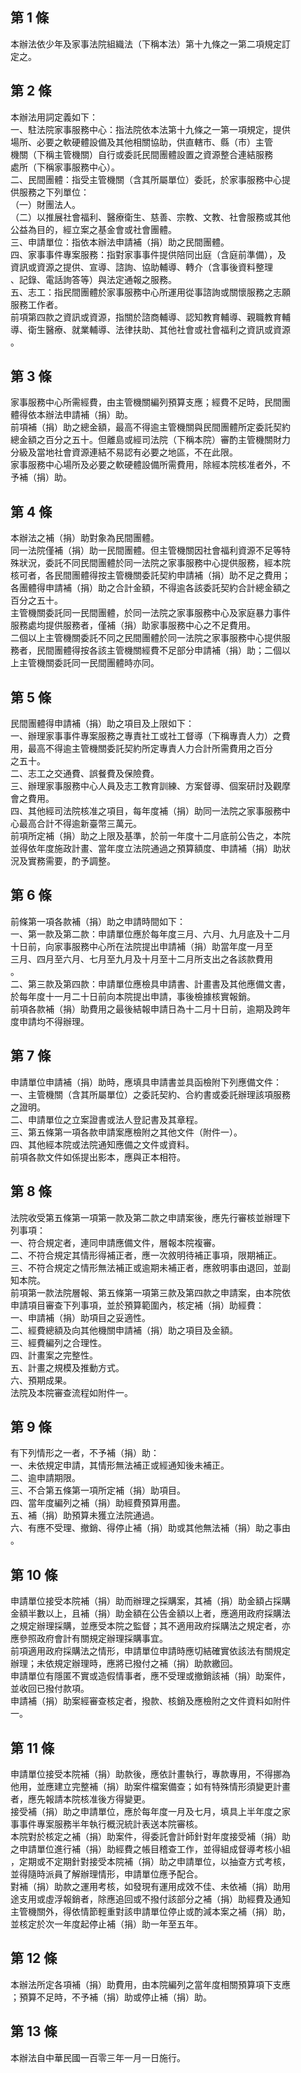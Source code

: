 第 1 條
-------
本辦法依少年及家事法院組織法（下稱本法）第十九條之一第二項規定訂  
定之。

第 2 條
-------
本辦法用詞定義如下：  
一、駐法院家事服務中心：指法院依本法第十九條之一第一項規定，提供  
    場所、必要之軟硬體設備及其他相關協助，供直轄市、縣（市）主管  
    機關（下稱主管機關）自行或委託民間團體設置之資源整合連結服務  
    處所（下稱家事服務中心）。  
二、民間團體：指受主管機關（含其所屬單位）委託，於家事服務中心提  
    供服務之下列單位：  
（一）財團法人。  
（二）以推展社會福利、醫療衛生、慈善、宗教、文教、社會服務或其他  
      公益為目的，經立案之基金會或社會團體。  
三、申請單位：指依本辦法申請補（捐）助之民間團體。  
四、家事事件專案服務：指對家事事件提供陪同出庭（含庭前準備），及  
    資訊或資源之提供、宣導、諮詢、協助輔導、轉介（含事後資料整理  
    、記錄、電話詢答等）與法定通報之服務。  
五、志工：指民間團體於家事服務中心所運用從事諮詢或關懷服務之志願  
    服務工作者。  
前項第四款之資訊或資源，指關於諮商輔導、認知教育輔導、親職教育輔  
導、衛生醫療、就業輔導、法律扶助、其他社會或社會福利之資訊或資源  
。

第 3 條
-------
家事服務中心所需經費，由主管機關編列預算支應；經費不足時，民間團  
體得依本辦法申請補（捐）助。  
前項補（捐）助之總金額，最高不得逾主管機關與民間團體所定委託契約  
總金額之百分之五十。但離島或經司法院（下稱本院）審酌主管機關財力  
分級及當地社會資源連結不易認有必要之地區，不在此限。  
家事服務中心場所及必要之軟硬體設備所需費用，除經本院核准者外，不  
予補（捐）助。

第 4 條
-------
本辦法之補（捐）助對象為民間團體。  
同一法院僅補（捐）助一民間團體。但主管機關因社會福利資源不足等特  
殊狀況，委託不同民間團體於同一法院之家事服務中心提供服務，經本院  
核可者，各民間團體得按主管機關委託契約申請補（捐）助不足之費用；  
各團體得申請補（捐）助之合計金額，不得逾各該委託契約合計總金額之  
百分之五十。  
主管機關委託同一民間團體，於同一法院之家事服務中心及家庭暴力事件  
服務處均提供服務者，僅補（捐）助家事服務中心之不足費用。  
二個以上主管機關委託不同之民間團體於同一法院之家事服務中心提供服  
務者，民間團體得按各該主管機關經費不足部分申請補（捐）助；二個以  
上主管機關委託同一民間團體時亦同。

第 5 條
-------
民間團體得申請補（捐）助之項目及上限如下：  
一、辦理家事事件專案服務之專責社工或社工督導（下稱專責人力）之費  
    用，最高不得逾主管機關委託契約所定專責人力合計所需費用之百分  
    之五十。  
二、志工之交通費、誤餐費及保險費。  
三、辦理家事服務中心人員及志工教育訓練、方案督導、個案研討及觀摩  
    會之費用。  
四、其他經司法院核准之項目，每年度補（捐）助同一法院之家事服務中  
    心最高合計不得逾新臺幣三萬元。  
前項所定補（捐）助之上限及基準，於前一年度十二月底前公告之，本院  
並得依年度施政計畫、當年度立法院通過之預算額度、申請補（捐）助狀  
況及實務需要，酌予調整。

第 6 條
-------
前條第一項各款補（捐）助之申請時間如下：  
一、第一款及第二款：申請單位應於每年度三月、六月、九月底及十二月  
    十日前，向家事服務中心所在法院提出申請補（捐）助當年度一月至  
    三月、四月至六月、七月至九月及十月至十二月所支出之各該款費用  
    。  
二、第三款及第四款：申請單位應檢具申請書、計畫書及其他應備文書，  
    於每年度十一月二十日前向本院提出申請，事後檢據核實報銷。  
前項各款補（捐）助費用之最後結報申請日為十二月十日前，逾期及跨年  
度申請均不得辦理。

第 7 條
-------
申請單位申請補（捐）助時，應填具申請書並具函檢附下列應備文件：  
一、主管機關（含其所屬單位）之委託契約、合約書或委託辦理該項服務  
    之證明。  
二、申請單位之立案證書或法人登記書及其章程。  
三、第五條第一項各款申請案應檢附之其他文件（附件一）。  
四、其他經本院或法院通知應備之文件或資料。  
前項各款文件如係提出影本，應與正本相符。

第 8 條
-------
法院收受第五條第一項第一款及第二款之申請案後，應先行審核並辦理下  
列事項：  
一、符合規定者，連同申請應備文件，層報本院複審。  
二、不符合規定其情形得補正者，應一次敘明待補正事項，限期補正。  
三、不符合規定之情形無法補正或逾期未補正者，應敘明事由退回，並副  
    知本院。  
前項第一款法院層報、第五條第一項第三款及第四款之申請案，由本院依  
申請項目審查下列事項，並於預算範圍內，核定補（捐）助經費：  
一、申請補（捐）助項目之妥適性。  
二、經費總額及向其他機關申請補（捐）助之項目及金額。  
三、經費編列之合理性。  
四、計畫案之完整性。  
五、計畫之規模及推動方式。  
六、預期成果。  
法院及本院審查流程如附件一。

第 9 條
-------
有下列情形之一者，不予補（捐）助：  
一、未依規定申請，其情形無法補正或經通知後未補正。  
二、逾申請期限。  
三、不合第五條第一項所定補（捐）助項目。  
四、當年度編列之補（捐）助經費預算用盡。  
五、補（捐）助預算未獲立法院通過。  
六、有應不受理、撤銷、得停止補（捐）助或其他無法補（捐）助之事由  
    。

第 10 條
--------
申請單位接受本院補（捐）助而辦理之採購案，其補（捐）助金額占採購  
金額半數以上，且補（捐）助金額在公告金額以上者，應適用政府採購法  
之規定辦理採購，並應受本院之監督；其不適用政府採購法之規定者，亦  
應參照政府會計有關規定辦理採購事宜。  
前項適用政府採購法之情形，申請單位申請時應切結確實依該法有關規定  
辦理；未依規定辦理時，應將已撥付之補（捐）助款繳回。  
申請單位有隱匿不實或造假情事者，應不受理或撤銷該補（捐）助案件，  
並收回已撥付款項。  
申請補（捐）助案經審查核定者，撥款、核銷及應檢附之文件資料如附件  
一。

第 11 條
--------
申請單位接受本院補（捐）助款後，應依計畫執行，專款專用，不得挪為  
他用，並應建立完整補（捐）助案件檔案備查；如有特殊情形須變更計畫  
者，應先報請本院核准後方得變更。  
接受補（捐）助之申請單位，應於每年度一月及七月，填具上半年度之家  
事事件專案服務半年執行概況統計表送本院審核。  
本院對於核定之補（捐）助案件，得委託會計師針對年度接受補（捐）助  
之申請單位進行補（捐）助經費之帳目稽查工作，並得組成督導考核小組  
，定期或不定期針對接受本院補（捐）助之申請單位，以抽查方式考核，  
並得隨時派員了解辦理情形，申請單位應予配合。  
對補（捐）助款之運用考核，如發現有運用成效不佳、未依補（捐）助用  
途支用或虛浮報銷者，除應追回或不撥付該部分之補（捐）助經費及通知  
主管機關外，得依情節輕重對該申請單位停止或酌減本案之補（捐）助，  
並核定於次一年度起停止補（捐）助一年至五年。

第 12 條
--------
本辦法所定各項補（捐）助費用，由本院編列之當年度相關預算項下支應  
；預算不足時，不予補（捐）助或停止補（捐）助。

第 13 條
--------
本辦法自中華民國一百零三年一月一日施行。

